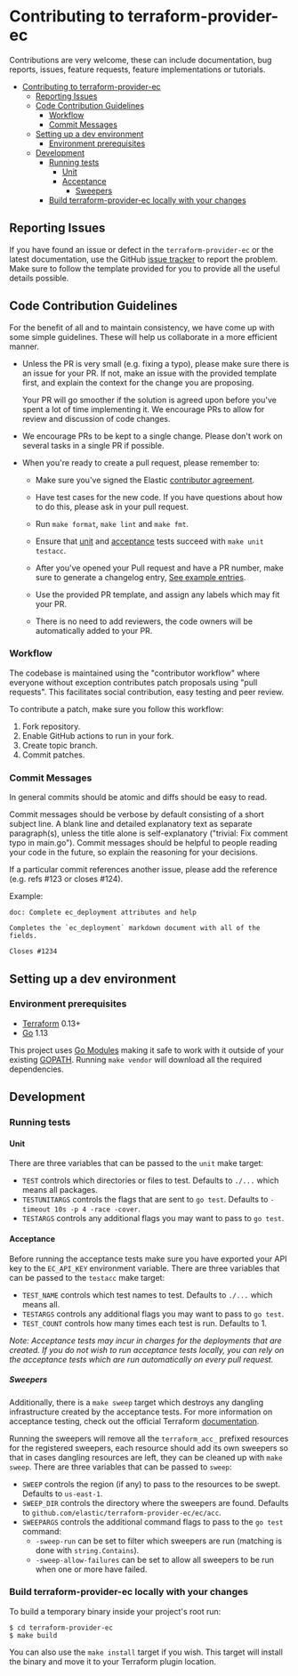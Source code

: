 # Contributing to terraform-provider-ec

Contributions are very welcome, these can include documentation, bug reports, issues, feature requests, feature implementations or tutorials.

- [Contributing to terraform-provider-ec](#contributing-to-terraform-provider-ec)
  - [Reporting Issues](#reporting-issues)
  - [Code Contribution Guidelines](#code-contribution-guidelines)
    - [Workflow](#workflow)
    - [Commit Messages](#commit-messages)
  - [Setting up a dev environment](#setting-up-a-dev-environment)
    - [Environment prerequisites](#environment-prerequisites)
  - [Development](#development)
    - [Running tests](#running-tests)
      - [Unit](#unit)
      - [Acceptance](#acceptance)
        - [Sweepers](#sweepers)
    - [Build terraform-provider-ec locally with your changes](#build-terraform-provider-ec-locally-with-your-changes)

## Reporting Issues

If you have found an issue or defect in the `terraform-provider-ec` or the latest documentation, use the GitHub [issue tracker](https://github.com/elastic/terraform-provider-ec/issues) to report the problem. Make sure to follow the template provided for you to provide all the useful details possible.

## Code Contribution Guidelines

For the benefit of all and to maintain consistency, we have come up with some simple guidelines. These will help us collaborate in a more efficient manner.

- Unless the PR is very small (e.g. fixing a typo), please make sure there is an issue for your PR. If not, make an issue with the provided template first, and explain the context for the change you are proposing.

  Your PR will go smoother if the solution is agreed upon before you've spent a lot of time implementing it. We encourage PRs to allow for review and discussion of code changes.

- We encourage PRs to be kept to a single change. Please don't work on several tasks in a single PR if possible.

- When you're ready to create a pull request, please remember to:
  - Make sure you've signed the Elastic [contributor agreement](https://www.elastic.co/contributor-agreement).

  - Have test cases for the new code. If you have questions about how to do this, please ask in your pull request.
  
  - Run `make format`, `make lint` and `make fmt`.
  
  - Ensure that [unit](#unit) and [acceptance](#acceptance) tests succeed with `make unit testacc`.

  - After you've opened your Pull request and have a PR number, make sure to generate a changelog entry, [See example entries](https://github.com/elastic/terraform-provider-ec/tree/95e7f5c7fe6795163aff1118a7f7add44e23de50/.changelog).
  
  - Use the provided PR template, and assign any labels which may fit your PR.
  
  - There is no need to add reviewers, the code owners will be automatically added to your PR.

### Workflow

The codebase is maintained using the "contributor workflow" where everyone without exception contributes patch proposals using "pull requests". This facilitates social contribution, easy testing and peer review.

To contribute a patch, make sure you follow this workflow:

1. Fork repository.
2. Enable GitHub actions to run in your fork.
3. Create topic branch.
4. Commit patches.

### Commit Messages

In general commits should be atomic and diffs should be easy to read.

Commit messages should be verbose by default consisting of a short subject line. A blank line and detailed explanatory text as separate paragraph(s), unless the title alone is self-explanatory ("trivial: Fix comment typo in main.go"). Commit messages should be helpful to people reading your code in the future, so explain the reasoning for your decisions.

If a particular commit references another issue, please add the reference (e.g. refs #123 or closes #124).

Example:

```console
doc: Complete ec_deployment attributes and help

Completes the `ec_deployment` markdown document with all of the fields.

Closes #1234
```

## Setting up a dev environment

### Environment prerequisites

- [Terraform](https://www.terraform.io/downloads.html) 0.13+
- [Go](https://golang.org/doc/install) 1.13

This project uses [Go Modules](https://blog.golang.org/using-go-modules) making it safe to work with it outside of your existing [GOPATH](http://golang.org/doc/code.html#GOPATH). Running `make vendor` will download all the required dependencies.

## Development

### Running tests

#### Unit

There are three variables that can be passed to the `unit` make target:

- `TEST` controls which directories or files to test. Defaults to `./...` which means all packages.
- `TESTUNITARGS` controls the flags that are sent to `go test`. Defaults to `-timeout 10s -p 4 -race -cover`.
- `TESTARGS` controls any additional flags you may want to pass to `go test`.

#### Acceptance

Before running the acceptance tests make sure you have exported your API key to the `EC_API_KEY` environment variable. There are three variables that can be passed to the `testacc` make target:

- `TEST_NAME` controls which test names to test. Defaults to `./...` which means all.
- `TESTARGS` controls any additional flags you may want to pass to `go test`.
- `TEST_COUNT` controls how many times each test is run. Defaults to 1.

_Note: Acceptance tests may incur in charges for the deployments that are created. If you do not wish to run acceptance tests locally, you can rely on the acceptance tests which are run automatically on every pull request._

##### Sweepers

Additionally, there is a `make sweep` target which destroys any dangling infrastructure created by the acceptance tests. For more information on acceptance testing, check out the official Terraform [documentation](https://www.terraform.io/docs/extend/testing/acceptance-tests/index.html).

Running the sweepers will remove all the `terraform_acc_` prefixed resources for the registered sweepers, each resource should add its own sweepers so that in cases dangling resources are left, they can be cleaned up with `make sweep`. There are three variables that can be passed to `sweep`:

- `SWEEP` controls the region (if any) to pass to the resources to be swept. Defaults to `us-east-1`.
- `SWEEP_DIR` controls the directory where the sweepers are found. Defaults to `github.com/elastic/terraform-provider-ec/ec/acc`.
- `SWEEPARGS` controls the additional command flags to pass to the `go test` command:
  - `-sweep-run` can be set to filter which sweepers are run (matching is done with `string.Contains`).
  - `-sweep-allow-failures` can be set to allow all sweepers to be run when one or more have failed.

### Build terraform-provider-ec locally with your changes

To build a temporary binary inside your project's root run:

```console
$ cd terraform-provider-ec
$ make build
```

You can also use the `make install` target if you wish. This target will install the binary and move it to your Terraform plugin location.
